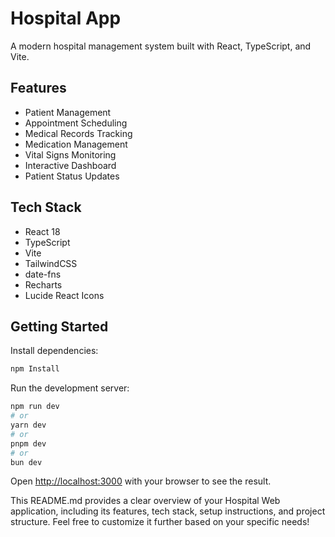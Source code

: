 
# Hospital App

A modern hospital management system built with React, TypeScript, and Vite.

## Features

- Patient Management
- Appointment Scheduling
- Medical Records Tracking
- Medication Management
- Vital Signs Monitoring
- Interactive Dashboard
- Patient Status Updates

## Tech Stack

- React 18
- TypeScript
- Vite
- TailwindCSS
- date-fns
- Recharts
- Lucide React Icons

## Getting Started

Install dependencies:

```bash
npm Install
```

Run the development server:

```bash
npm run dev
# or
yarn dev
# or
pnpm dev
# or
bun dev
```

Open [http://localhost:3000](http://localhost:3000) with your browser to see the result.






This README.md provides a clear overview of your Hospital Web application, including its features, tech stack, setup instructions, and project structure. Feel free to customize it further based on your specific needs!

